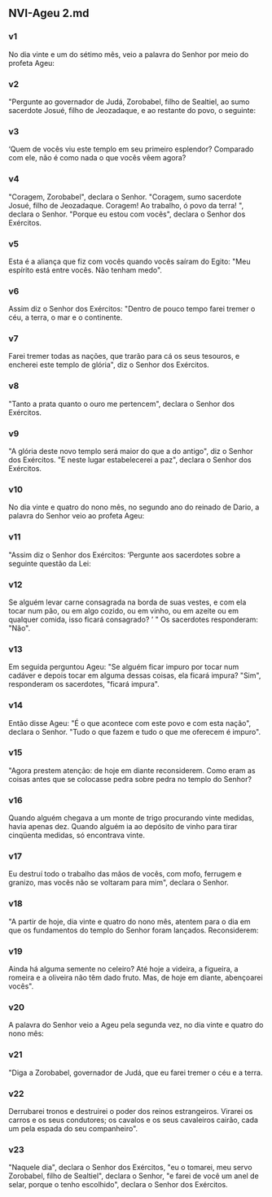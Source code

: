 ## NVI-Ageu 2.md
### v1
 No dia vinte e um do sétimo mês, veio a palavra do Senhor por meio do profeta Ageu:
### v2
 "Pergunte ao governador de Judá, Zorobabel, filho de Sealtiel, ao sumo sacerdote Josué, filho de Jeozadaque, e ao restante do povo, o seguinte:
### v3
 ‘Quem de vocês viu este templo em seu primeiro esplendor? Comparado com ele, não é como nada o que vocês vêem agora?
### v4
 "Coragem, Zorobabel", declara o Senhor. "Coragem, sumo sacerdote Josué, filho de Jeozadaque. Coragem! Ao trabalho, ó povo da terra! ", declara o Senhor. "Porque eu estou com vocês", declara o Senhor dos Exércitos.
### v5
 Esta é a aliança que fiz com vocês quando vocês saíram do Egito: "Meu espírito está entre vocês. Não tenham medo".
### v6
 Assim diz o Senhor dos Exércitos: "Dentro de pouco tempo farei tremer o céu, a terra, o mar e o continente.
### v7
 Farei tremer todas as nações, que trarão para cá os seus tesouros, e encherei este templo de glória", diz o Senhor dos Exércitos.
### v8
 "Tanto a prata quanto o ouro me pertencem", declara o Senhor dos Exércitos.
### v9
 "A glória deste novo templo será maior do que a do antigo", diz o Senhor dos Exércitos. "E neste lugar estabelecerei a paz", declara o Senhor dos Exércitos.
### v10
 No dia vinte e quatro do nono mês, no segundo ano do reinado de Dario, a palavra do Senhor veio ao profeta Ageu:
### v11
 "Assim diz o Senhor dos Exércitos: ‘Pergunte aos sacerdotes sobre a seguinte questão da Lei:
### v12
 Se alguém levar carne consagrada na borda de suas vestes, e com ela tocar num pão, ou em algo cozido, ou em vinho, ou em azeite ou em qualquer comida, isso ficará consagrado? ’ " Os sacerdotes responderam: "Não".
### v13
 Em seguida perguntou Ageu: "Se alguém ficar impuro por tocar num cadáver e depois tocar em alguma dessas coisas, ela ficará impura? "Sim", responderam os sacerdotes, "ficará impura".
### v14
 Então disse Ageu: "É o que acontece com este povo e com esta nação", declara o Senhor. "Tudo o que fazem e tudo o que me oferecem é impuro".
### v15
 "Agora prestem atenção: de hoje em diante reconsiderem. Como eram as coisas antes que se colocasse pedra sobre pedra no templo do Senhor?
### v16
 Quando alguém chegava a um monte de trigo procurando vinte medidas, havia apenas dez. Quando alguém ia ao depósito de vinho para tirar cinqüenta medidas, só encontrava vinte.
### v17
 Eu destruí todo o trabalho das mãos de vocês, com mofo, ferrugem e granizo, mas vocês não se voltaram para mim", declara o Senhor.
### v18
 "A partir de hoje, dia vinte e quatro do nono mês, atentem para o dia em que os fundamentos do templo do Senhor foram lançados. Reconsiderem:
### v19
 Ainda há alguma semente no celeiro? Até hoje a videira, a figueira, a romeira e a oliveira não têm dado fruto. Mas, de hoje em diante, abençoarei vocês".
### v20
 A palavra do Senhor veio a Ageu pela segunda vez, no dia vinte e quatro do nono mês:
### v21
 "Diga a Zorobabel, governador de Judá, que eu farei tremer o céu e a terra.
### v22
 Derrubarei tronos e destruirei o poder dos reinos estrangeiros. Virarei os carros e os seus condutores; os cavalos e os seus cavaleiros cairão, cada um pela espada do seu companheiro".
### v23
 "Naquele dia", declara o Senhor dos Exércitos, "eu o tomarei, meu servo Zorobabel, filho de Sealtiel", declara o Senhor, "e farei de você um anel de selar, porque o tenho escolhido", declara o Senhor dos Exércitos.
